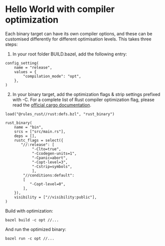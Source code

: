 # Hello World with compiler optimization

Each binary target can have its own compiler options, and these can be customised differently for different optimisation levels.
This takes three steps:

1) In your root folder BUILD.bazel, add the following entry:

```Starlark
config_setting(
    name = "release",
    values = {
        "compilation_mode": "opt",
    },
)
```

2) In your binary target, add the optimization flags & strip settings prefixed with -C.
For a complete list of Rust compiler optimization flag, please read the 
[official cargo documentation](https://doc.rust-lang.org/cargo/reference/profiles.html). 

```Starlark 
load("@rules_rust//rust:defs.bzl", "rust_binary")

rust_binary(
    name = "bin",
    srcs = ["src/main.rs"],
    deps = [],
    rustc_flags = select({
       "//:release": [
            "-Clto=true",
            "-Ccodegen-units=1",
            "-Cpanic=abort",
            "-Copt-level=3",
            "-Cstrip=symbols",
            ],
        "//conditions:default":
        [
           "-Copt-level=0",
        ],
    }),
    visibility = ["//visibility:public"],
)
```

Build with optimization:

`bazel build -c opt //...`

And run the optimized binary:

`bazel run -c opt //...`

